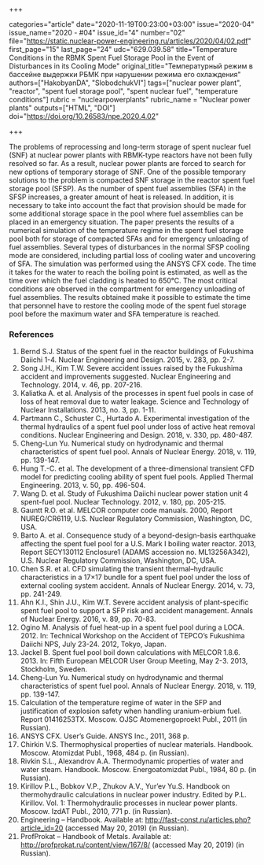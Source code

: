 +++

categories="article"
date="2020-11-19T00:23:00+03:00"
issue="2020-04"
issue_name="2020 - #04"
issue_id="4"
number="02"
file="https://static.nuclear-power-engineering.ru/articles/2020/04/02.pdf"
first_page="15"
last_page="24"
udc="629.039.58"
title="Temperature Conditions in the RBMK Spent Fuel Storage Pool in the Event of Disturbances in its Cooling Mode"
original_title="Температурный режим в бассейне выдержки РБМК при нарушении режима его охлаждения"
authors=["HakobyanDA", "SlobodchukVI"]
tags=["nuclear power plant", "reactor", "spent fuel storage pool", "spent nuclear fuel", "temperature conditions"]
rubric = "nuclearpowerplants"
rubric_name = "Nuclear power plants"
outputs=["HTML", "DOI"]
doi="https://doi.org/10.26583/npe.2020.4.02"

+++

The problems of reprocessing and long-term storage of spent nuclear fuel (SNF) at nuclear power plants with RBMK-type reactors have not been fully resolved so far. As a result, nuclear power plants are forced to search for new options of temporary storage of SNF. One of the possible temporary solutions to the problem is compacted SNF storage in the reactor spent fuel storage pool (SFSP). As the number of spent fuel assemblies (SFA) in the SFSP increases, a greater amount of heat is released. In addition, it is necessary to take into account the fact that provision should be made for some additional storage space in the pool where fuel assemblies can be placed in an emergency situation. The paper presents the results of a numerical simulation of the temperature regime in the spent fuel storage pool both for storage of compacted SFAs and for emergency unloading of fuel assemblies. Several types of disturbances in the normal SFSP cooling mode are considered, including partial loss of cooling water and uncovering of SFA. The simulation was performed using the ANSYS CFX code. The time it takes for the water to reach the boiling point is estimated, as well as the time over which the fuel cladding is heated to 650°C. The most critical conditions are observed in the compartment for emergency unloading of fuel assemblies. The results obtained make it possible to estimate the time that personnel have to restore the cooling mode of the spent fuel storage pool before the maximum water and SFA temperature is reached.

### References

1. Bernd S.J. Status of the spent fuel in the reactor buildings of Fukushima Daiichi 1-4. Nuclear Engineering and Design. 2015, v. 283, pp. 2-7.
2. Song J.H., Kim T.W. Severe accident issues raised by the Fukushima accident and improvements suggested. Nuclear Engineering and Technology. 2014, v. 46, pp. 207-216.
3. Kaliatka A. et al. Analysis of the processes in spent fuel pools in case of loss of heat removal due to water leakage. Science and Technology of Nuclear Installations. 2013, no. 3, pp. 1-11.
4. Partmann C., Schuster C., Hurtado A. Experimental investigation of the thermal hydraulics of a spent fuel pool under loss of active heat removal conditions. Nuclear Engineering and Design. 2018, v. 330, pp. 480-487.
5. Cheng-Lun Yu. Numerical study on hydrodynamic and thermal characteristics of spent fuel pool. Annals of Nuclear Energy. 2018, v. 119, pp. 139-147.
6. Hung T.-C. et al. The development of a three-dimensional transient CFD model for predicting cooling ability of spent fuel pools. Applied Thermal Engineering. 2013, v. 50, pp. 496-504.
7. Wang D. et al. Study of Fukushima Daiichi nuclear power station unit 4 spent-fuel pool. Nuclear Technology. 2012, v. 180, pp. 205-215.
8. Gauntt R.O. et al. MELCOR computer code manuals. 2000, Report NUREG/CR6119, U.S. Nuclear Regulatory Commission, Washington, DC, USA.
9. Barto A. et al. Consequence study of a beyond-design-basis earthquake affecting the spent fuel pool for a U.S. Mark I boiling water reactor. 2013, Report SECY130112 Enclosure1 (ADAMS accession no. ML13256A342), U.S. Nuclear Regulatory Commission, Washington, DC, USA.
10. Chen S.R. et al. CFD simulating the transient thermal–hydraulic characteristics in a 17×17 bundle for a spent fuel pool under the loss of external cooling system accident. Annals of Nuclear Energy. 2014, v. 73, pp. 241-249.
11. Ahn K.I., Shin J.U., Kim W.T. Severe accident analysis of plant-specific spent fuel pool to support a SFP risk and accident management. Annals of Nuclear Energy. 2016, v. 89, pp. 70-83.
12. Ogino M. Analysis of fuel heat-up in a spent fuel pool during a LOCA. 2012. In: Technical Workshop on the Accident of TEPCO’s Fukushima Daiichi NPS, July 23-24. 2012, Tokyo, Japan.
13. Jackel B. Spent fuel pool boil down calculations with MELCOR 1.8.6. 2013. In: Fifth European MELCOR User Group Meeting, May 2-3. 2013, Stockholm, Sweden.
14. Cheng-Lun Yu. Numerical study on hydrodynamic and thermal characteristics of spent fuel pool. Annals of Nuclear Energy. 2018, v. 119, pp. 139-147.
15. Calculation of the temperature regime of water in the SFP and justification of explosion safety when handling uranium-erbium fuel. Report 01416253TX. Moscow. OJSC Atomenergoproekt Publ., 2011 (in Russian).
16. ANSYS CFX. User’s Guide. ANSYS Inc., 2011, 368 p.
17. Chirkin V.S. Thermophysical properties of nuclear materials. Handbook. Moscow. Atomizdat Publ., 1968, 484 p. (in Russian).
18. Rivkin S.L., Alexandrov A.A. Thermodynamic properties of water and water steam. Handbook. Moscow. Energoatomizdat Publ., 1984, 80 p. (in Russian).
19. Kirillov P.L., Bobkov V.P., Zhukov A.V., Yur’ev Yu.S. Handbook on thermohydraulic calculations in nuclear power industry. Edited by P.L. Kirillov. Vol. 1: Thermohydraulic processes in nuclear power plants. Moscow. IzdAT Publ., 2010, 771 p. (in Russian).
20. Engineering – Handbook. Available at: http://fast-const.ru/articles.php?article_id=20 (accessed May 20, 2019) (in Russian).
21. ProfProkat – Handbook of Metals. Available at: http://profprokat.ru/content/view/167/8/ (accessed May 20, 2019) (in Russian).